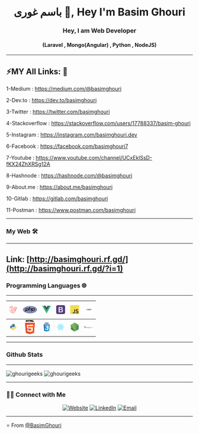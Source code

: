 
<h1 align="center"> باسم غوری 👋, Hey I'm Basim Ghouri</h1>
<h3 align="center">Hey, I am Web Developer</h3>
  <h4 align="center">(Laravel , Mongo(Angular) , Python , NodeJS)</h4>
  
  
---------------------------------------------------------------------------------------------------------
⚡MY All Links: 🌱
---------------------------
1-Medium : https://medium.com/@basimghouri

2-Dev.to : https://dev.to/basimghouri

3-Twitter : https://twitter.com/basimghouri

4-Stackoverflow : https://stackoverflow.com/users/17788337/basim-ghouri

5-Instagram : https://instagram.com/basimghouri.dev

6-Facebook : https://facebook.com/basimghouri7

7-Youtube : https://www.youtube.com/channel/UCxEklSsD-fKX24ZhXRSg12A

8-Hashnode : https://hashnode.com/@basimghouri

9-About.me : https://about.me/basimghouri

10-Gitlab : https://gitlab.com/basimghouri

11-Postman : https://www.postman.com/basimghouri

-----------------------------------------------------------------------------------------------------------

### My Web 🛠️
----

Link: [http://basimghouri.rf.gd/](http://basimghouri.rf.gd/?i=1)
-------
### Programming Languages 🌐
------------

| [<img src="https://raw.githubusercontent.com/github/explore/80688e429a7d4ef2fca1e82350fe8e3517d3494d/topics/laravel/laravel.png" alt="Laravel" width="24">](https://laravel.com/) | [<img src="https://raw.githubusercontent.com/github/explore/80688e429a7d4ef2fca1e82350fe8e3517d3494d/topics/php/php.png" alt="php" width="38">](https://php.net/)  | [<img src="https://raw.githubusercontent.com/github/explore/80688e429a7d4ef2fca1e82350fe8e3517d3494d/topics/vue/vue.png" alt="Vue" width="24">](https://vuejs.org/)  |  [<img src="https://raw.githubusercontent.com/github/explore/80688e429a7d4ef2fca1e82350fe8e3517d3494d/topics/bootstrap/bootstrap.png" alt="Bootstrap" width="24">](https://getbootstrap.com/) |  [<img src="https://raw.githubusercontent.com/github/explore/80688e429a7d4ef2fca1e82350fe8e3517d3494d/topics/javascript/javascript.png" alt="jQuery" width="24">](https://jquery.com/) | [<img src="https://raw.githubusercontent.com/github/explore/80688e429a7d4ef2fca1e82350fe8e3517d3494d/topics/jquery/jquery.png" alt="jQuery" width="24">](https://jquery.com/)
|---|---|---|---|---|---|
| [<img src="https://raw.githubusercontent.com/github/explore/80688e429a7d4ef2fca1e82350fe8e3517d3494d/topics/python/python.png" alt="Python" width="24">](https://www.python.org/) | [<img src="https://raw.githubusercontent.com/github/explore/80688e429a7d4ef2fca1e82350fe8e3517d3494d/topics/html/html.png" alt="Html" width="38">](https://html.com/) | [<img src="https://raw.githubusercontent.com/github/explore/80688e429a7d4ef2fca1e82350fe8e3517d3494d/topics/css/css.png" alt="Css" width="24">](https://tailwindcss.com/) |  [<img src="https://raw.githubusercontent.com/github/explore/80688e429a7d4ef2fca1e82350fe8e3517d3494d/topics/react/react.png" alt="React" width="24">](https://angular.io/) |  [<img src="https://raw.githubusercontent.com/github/explore/80688e429a7d4ef2fca1e82350fe8e3517d3494d/topics/nodejs/nodejs.png" alt="Nodejs" width="24">](https://nodejs.org/en/) | [<img src="https://raw.githubusercontent.com/github/explore/80688e429a7d4ef2fca1e82350fe8e3517d3494d/topics/mongodb/mongodb.png" alt="Mongodb" width="24">](https://www.mongodb.com/)
----


### Github Stats
------------------

<img align="center" src="https://github-readme-stats.vercel.app/api?username=ghourigeeks&show_icons=true&locale=en" alt="ghourigeeks" />

<img align="center" src="https://github-readme-streak-stats.herokuapp.com/?user=ghourigeeks&" alt="ghourigeeks" />

----------------------------------------------------------------------------------------------------------


<h3> 🤝🏻 Connect with Me </h3>


<p align="center">
<a href="http://basimghouri.rf.gd/?i=1" target="_blank"><img alt="Website" src="https://img.shields.io/badge/Website-http://basimghouri.rf.gd-blue?style=flat&logo=google-chrome"></a>
<a href="https://www.linkedin.com/in/basimghouri/" target="_blank"><img alt="LinkedIn" src="https://img.shields.io/badge/LinkedIn-@BasimGhouri-blue?style=flat&logo=linkedin"></a>
<a href="mailto:ghouri.geeks@gmail.com"><img alt="Email" src="https://img.shields.io/badge/Email-ghouri.geeks@gmail.com-blue?style=flat&logo=gmail"></a>
</p>

-----

⭐️ From [@BasimGhouri](https://github.com/ghourigeeks)
